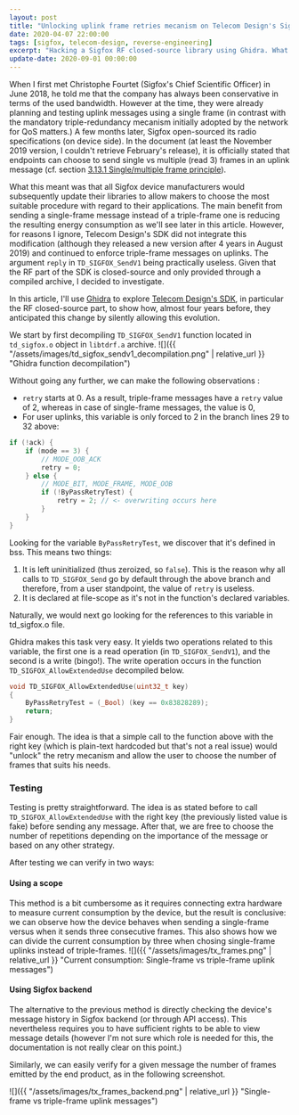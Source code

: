 ```yaml
---
layout: post
title: "Unlocking uplink frame retries mecanism on Telecom Design's Sigfox modules"
date: 2020-04-07 22:00:00
tags: [sigfox, telecom-design, reverse-engineering]
excerpt: "Hacking a Sigfox RF closed-source library using Ghidra. What could go wrong?"
update-date: 2020-09-01 00:00:00
---
```


When I first met Christophe Fourtet (Sigfox's Chief Scientific Officer) in June 2018,
he told me that the company has always been conservative in terms of the used
bandwidth. However at the time, they were already planning and testing uplink messages using
a single frame (in contrast with the mandatory triple-redundancy mecanism initially adopted
by the network for QoS matters.) A few months later, Sigfox open-sourced its radio specifications
(on device side). In the document (at least the November 2019 version, I couldn't
retrieve February's release), it is officially stated that endpoints can
choose to send single vs multiple (read 3) frames in an uplink message (cf. section
[3.13.1 Single/multiple frame principle](https://web.archive.org/web/20200521024316/https://storage.sbg.cloud.ovh.net/v1/AUTH_669d7dfced0b44518cb186841d7cbd75/prod_medias/build/40599z1k361d4ht/Sigfox%20radio%20specifications%20v1.4%20%20November%202019.pdf#page=18)).

What this meant was that all Sigfox device manufacturers would subsequently
update their libraries to allow makers to choose the most suitable procedure
with regard to their applications. The main benefit from sending a single-frame
message instead of a triple-frame one is reducing the resulting energy
consumption as we'll see later in this article.
However, for reasons I ignore, Telecom Design's SDK did not
integrate this modification (although they released a new version after 4 years
in August 2019) and continued to enforce triple-frame messages on uplinks.
The argument `reply` in `TD_SIGFOX_SendV1` being practically useless.
Given that the RF part of the SDK is closed-source and only provided through
a compiled archive, I decided to investigate.

In this article, I'll use [Ghidra](https://ghidra-sre.org) to explore [Telecom Design's
SDK](https://github.com/Telecom-Design/TD_RF_Module_SDK), in particular the RF 
closed-source part, to show how, almost four years before, they anticipated 
this change by silently allowing this evolution.

We start by first decompiling `TD_SIGFOX_SendV1` function located in `td_sigfox.o`
object in `libtdrf.a` archive.
![]({{ "/assets/images/td_sigfox_sendv1_decompilation.png" | relative_url }} "Ghidra function decompilation")

Without going any further, we can make the following observations :

* `retry` starts at 0. As a result, triple-frame messages have a `retry` value
of 2, whereas in case of single-frame messages, the value is 0,
* For user uplinks, this variable is only forced to 2 in the branch lines 29 to 32 above:

```c
if (!ack) {
    if (mode == 3) {
        // MODE_OOB_ACK
        retry = 0;
    } else {
        // MODE_BIT, MODE_FRAME, MODE_OOB
        if (!ByPassRetryTest) {
            retry = 2; // <- overwriting occurs here
        }
    }
}
```

Looking for the variable `ByPassRetryTest`, we discover that it's defined in bss.
This means two things: 
1. It is left uninitialized (thus zeroized, so `false`). This is the reason why 
all calls to `TD_SIGFOX_Send` go by default through the above branch 
and therefore, from a user standpoint, the value of `retry` is useless.
2. It is declared at file-scope as it's not in the function's declared variables.

Naturally, we would next go looking for the references to this variable in
td_sigfox.o file.

Ghidra makes this task very easy. It yields two operations related to
this variable, the first one is a read operation (in `TD_SIGFOX_SendV1`),
and the second is a write (bingo!). The write operation occurs in the function
`TD_SIGFOX_AllowExtendedUse` decompiled below.

```c
void TD_SIGFOX_AllowExtendedUse(uint32_t key)
{
    ByPassRetryTest = (_Bool) (key == 0x83828289);
    return;
}
```

Fair enough. The idea is that a simple call to the function above with
the right key (which is plain-text hardcoded but that's not a real
issue) would "unlock" the retry mecanism and allow the user to choose
the number of frames that suits his needs.

### Testing

Testing is pretty straightforward. The idea is as stated before to call
`TD_SIGFOX_AllowExtendedUse` with the right key (the previously listed
value is fake) before sending any message. After that, we are free
to choose the number of repetitions depending on the importance of the 
message or based on any other strategy.

After testing we can verify in two ways:

#### Using a scope

This method is a bit cumbersome as it requires connecting extra hardware
to measure current consumption by the device, but the result is conclusive:
we can observe how the device behaves when sending a single-frame versus
when it sends three consecutive frames. This also shows how we can divide
the current consumption by three when chosing single-frame uplinks instead
of triple-frames.
![]({{ "/assets/images/tx_frames.png" | relative_url }} "Current consumption: Single-frame vs triple-frame uplink messages")

#### Using Sigfox backend

The alternative to the previous method is directly checking the device's
message history in Sigfox backend (or through API access). This 
nevertheless requires you to have sufficient rights to be able to view 
message details (however I'm not sure which role is needed for this, 
the documentation is not really clear on this point.)

Similarly, we can easily verify for a given message the number of frames
emitted by the end product, as in the following screenshot.

![]({{ "/assets/images/tx_frames_backend.png" | relative_url }} "Single-frame vs triple-frame uplink messages")

